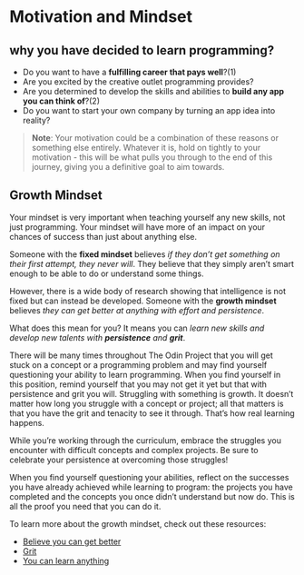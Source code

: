 # Motivation and Mindset

## why you have decided to learn programming?

- Do you want to have a **fulfilling career that pays well**?(1)
- Are you excited by the creative outlet programming provides?
- Are you determined to develop the skills and abilities to **build any app you can think of**?(2)
- Do you want to start your own company by turning an app idea into reality? 

> **Note**: Your motivation could be a combination of these reasons or something else entirely. Whatever it is, hold on tightly to your motivation - this will be what pulls you through to the end of this journey, giving you a definitive goal to aim towards.

## Growth Mindset

Your mindset is very important when teaching yourself any new skills, not just programming. Your mindset will have more of an impact on your chances of success than just about anything else.

Someone with the **fixed mindset** believes _if they don’t get something on their first attempt, they never will_. They believe that they simply aren’t smart enough to be able to do or understand some things.

However, there is a wide body of research showing that intelligence is not fixed but can instead be developed. Someone with the **growth mindset** believes _they can get better at anything with effort and persistence_.

What does this mean for you? It means you can _learn new skills and develop new talents with **persistence** and **grit**_.

There will be many times throughout The Odin Project that you will get stuck on a concept or a programming problem and may find yourself questioning your ability to learn programming. When you find yourself in this position, remind yourself that you may not get it yet but that with persistence and grit you will. Struggling with something is growth. It doesn’t matter how long you struggle with a concept or project; all that matters is that you have the grit and tenacity to see it through. That’s how real learning happens.

While you’re working through the curriculum, embrace the struggles you encounter with difficult concepts and complex projects. Be sure to celebrate your persistence at overcoming those struggles!

When you find yourself questioning your abilities, reflect on the successes you have already achieved while learning to program: the projects you have completed and the concepts you once didn’t understand but now do. This is all the proof you need that you can do it.

To learn more about the growth mindset, check out these resources:

- [Believe you can get better](https://www.ted.com/talks/carol_dweck_the_power_of_believing_that_you_can_improve)
- [Grit](https://www.ted.com/talks/angela_lee_duckworth_the_key_to_success_grit)
- [You can learn anything](https://www.khanacademy.org/talks-and-interviews/conversations-with-sal/a/the-learning-myth-why-ill-never-tell-my-son-hes-smart)

